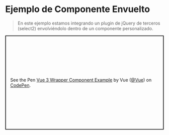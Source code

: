 # Ejemplo de Componente Envuelto

> En este ejemplo estamos integrando un plugin de jQuery de terceros (select2) envolviéndolo dentro de un componente personalizado.

<p class="codepen" data-height="300" data-theme-id="39028" data-default-tab="js,result" data-user="Vue" data-slug-hash="eYZpwOB" data-preview="true" data-editable="true" style="height: 300px; box-sizing: border-box; display: flex; align-items: center; justify-content: center; border: 2px solid; margin: 1em 0; padding: 1em;" data-pen-title="Vue 3 Wrapper Component Example">
  <span>See the Pen <a href="https://codepen.io/team/Vue/pen/eYZpwOB">
  Vue 3 Wrapper Component Example</a> by Vue (<a href="https://codepen.io/Vue">@Vue</a>)
  on <a href="https://codepen.io">CodePen</a>.</span>
</p>
<script async src="https://static.codepen.io/assets/embed/ei.js"></script>
